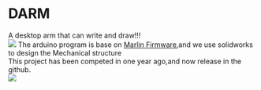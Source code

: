 # DARM
A desktop arm that can write and draw!!!  
![](https://ws3.sinaimg.cn/large/006tKfTcgy1fl730i46jcj30rs0rsmzx.jpg)
The arduino program is base on [Marlin Firmware](https://github.com/MarlinFirmware/Marlin),and we use solidworks to design the Mechanical structure  
This project has been competed in one year ago,and now release in the github.   
![](https://ws1.sinaimg.cn/large/006tKfTcgy1fl72q5ud5pg30dw0dw7wi.gif)